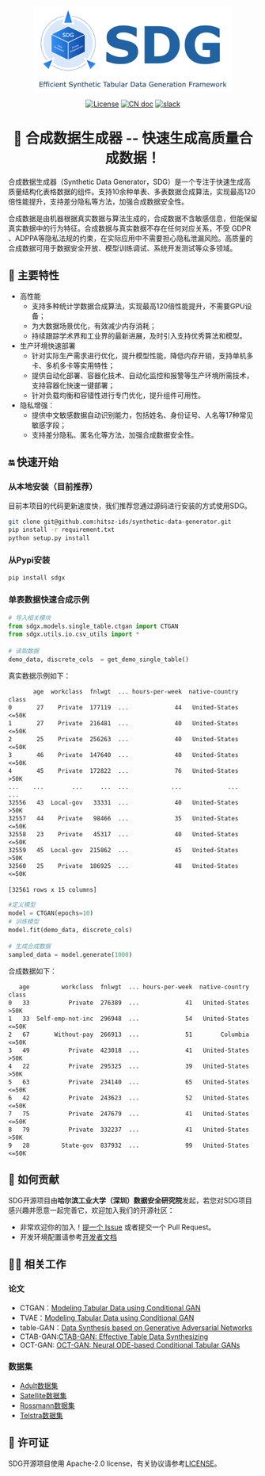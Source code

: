 <div align="center">
  <img src="docs/sdg_logo.png" width="400" >
</div>

<div align="center">
<p align="center">

[![License](https://img.shields.io/badge/License-Apache%202-2162A3.svg)](https://www.apache.org/licenses/LICENSE-2.0.html)  [![CN doc](https://img.shields.io/badge/Readme-English-2162A3.svg)](README.md)  [![slack](https://img.shields.io/badge/Slack-Join%20Chat-ff69b4.svg?style=flat-square)](https://join.slack.com/t/hitsz-ids/shared_invite/zt-2395mt6x2-dwf0j_423QkAgGvlNA5E1g)

# 🚀 合成数据生成器 -- 快速生成高质量合成数据！

</p>
</div>

合成数据生成器（Synthetic Data Generator，SDG）是一个专注于快速生成高质量结构化表格数据的组件。支持10余种单表、多表数据合成算法，实现最高120倍性能提升，支持差分隐私等方法，加强合成数据安全性。

合成数据是由机器根据真实数据与算法生成的，合成数据不含敏感信息，但能保留真实数据中的行为特征。合成数据与真实数据不存在任何对应关系，不受 GDPR 、ADPPA等隐私法规的约束，在实际应用中不需要担心隐私泄漏风险。高质量的合成数据可用于数据安全开放、模型训练调试、系统开发测试等众多领域。

## 🎉 主要特性

+ 高性能
  + 支持多种统计学数据合成算法，实现最高120倍性能提升，不需要GPU设备；
  + 为大数据场景优化，有效减少内存消耗；
  + 持续跟踪学术界和工业界的最新进展，及时引入支持优秀算法和模型。
+ 生产环境快速部署
  + 针对实际生产需求进行优化，提升模型性能，降低内存开销，支持单机多卡、多机多卡等实用特性；
  + 提供自动化部署、容器化技术、自动化监控和报警等生产环境所需技术，支持容器化快速一键部署；
  + 针对负载均衡和容错性进行专门优化，提升组件可用性。
+ 隐私增强：
  + 提供中文敏感数据自动识别能力，包括姓名、身份证号、人名等17种常见敏感字段；
  + 支持差分隐私、匿名化等方法，加强合成数据安全性。


## 🔛 快速开始

### 从本地安装（目前推荐）

目前本项目的代码更新速度快，我们推荐您通过源码进行安装的方式使用SDG。

```bash
git clone git@github.com:hitsz-ids/synthetic-data-generator.git
pip install -r requirement.txt
python setup.py install
```

### 从Pypi安装

```bash
pip install sdgx
```

### 单表数据快速合成示例

```python
# 导入相关模块
from sdgx.models.single_table.ctgan import CTGAN
from sdgx.utils.io.csv_utils import *

# 读取数据
demo_data, discrete_cols  = get_demo_single_table()
```

真实数据示例如下：

```
       age  workclass  fnlwgt  ... hours-per-week  native-country  class
0       27    Private  177119  ...             44   United-States  <=50K
1       27    Private  216481  ...             40   United-States  <=50K
2       25    Private  256263  ...             40   United-States  <=50K
3       46    Private  147640  ...             40   United-States  <=50K
4       45    Private  172822  ...             76   United-States   >50K
...    ...        ...     ...  ...            ...             ...    ...
32556   43  Local-gov   33331  ...             40   United-States   >50K
32557   44    Private   98466  ...             35   United-States  <=50K
32558   23    Private   45317  ...             40   United-States  <=50K
32559   45  Local-gov  215862  ...             45   United-States   >50K
32560   25    Private  186925  ...             48   United-States  <=50K

[32561 rows x 15 columns]

```

```python
#定义模型
model = CTGAN(epochs=10)
# 训练模型
model.fit(demo_data, discrete_cols)

# 生成合成数据
sampled_data = model.generate(1000)
```

合成数据如下：

```
   age         workclass  fnlwgt  ... hours-per-week  native-country  class
0   33           Private  276389  ...             41   United-States   >50K
1   33  Self-emp-not-inc  296948  ...             54   United-States  <=50K
2   67       Without-pay  266913  ...             51        Columbia  <=50K
3   49           Private  423018  ...             41   United-States   >50K
4   22           Private  295325  ...             39   United-States   >50K
5   63           Private  234140  ...             65   United-States  <=50K
6   42           Private  243623  ...             52   United-States  <=50K
7   75           Private  247679  ...             41   United-States  <=50K
8   79           Private  332237  ...             41   United-States   >50K
9   28         State-gov  837932  ...             99   United-States  <=50K
```

## 🤝  如何贡献

SDG开源项目由**哈尔滨工业大学（深圳）数据安全研究院**发起，若您对SDG项目感兴趣并愿意一起完善它，欢迎加入我们的开源社区：

- 非常欢迎你的加入！[提一个 Issue](https://github.com/hitsz-ids/synthetic-data-generator/issues/new) 或者提交一个 Pull Request。
- 开发环境配置请参考[开发者文档](./DEVELOP.md)


## 👩‍🎓 相关工作

### 论文

- CTGAN：[Modeling Tabular Data using Conditional GAN](https://proceedings.neurips.cc/paper/2019/hash/254ed7d2de3b23ab10936522dd547b78-Abstract.html)
- TVAE：[Modeling Tabular Data using Conditional GAN](https://proceedings.neurips.cc/paper/2019/hash/254ed7d2de3b23ab10936522dd547b78-Abstract.html)
- table-GAN：[Data Synthesis based on Generative Adversarial Networks](https://arxiv.org/pdf/1806.03384.pdf)
- CTAB-GAN:[CTAB-GAN: Effective Table Data Synthesizing](https://proceedings.mlr.press/v157/zhao21a/zhao21a.pdf)
- OCT-GAN: [OCT-GAN: Neural ODE-based Conditional Tabular GANs](https://arxiv.org/pdf/2105.14969.pdf)

### 数据集

- [Adult数据集](http://archive.ics.uci.edu/ml/datasets/adult)
- [Satellite数据集](http://archive.ics.uci.edu/dataset/146/statlog+landsat+satellite)
- [Rossmann数据集](https://www.kaggle.com/competitions/rossmann-store-sales/data)
- [Telstra数据集](https://www.kaggle.com/competitions/telstra-recruiting-network/data)


## 📄 许可证

SDG开源项目使用 Apache-2.0 license，有关协议请参考[LICENSE](https://github.com/hitsz-ids/synthetic-data-generator/blob/main/LICENSE)。
